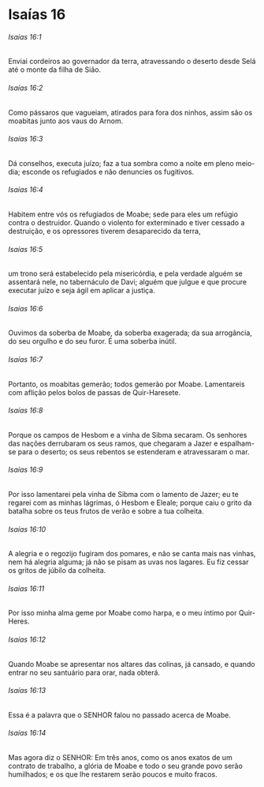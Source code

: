 # Isaías 16

###### Isaías 16:1

Enviai cordeiros ao governador da terra, atravessando o deserto desde Selá até o monte da filha de Sião.

###### Isaías 16:2

Como pássaros que vagueiam, atirados para fora dos ninhos, assim são os moabitas junto aos vaus do Arnom.

###### Isaías 16:3

Dá conselhos, executa juízo; faz a tua sombra como a noite em pleno meio-dia; esconde os refugiados e não denuncies os fugitivos.

###### Isaías 16:4

Habitem entre vós os refugiados de Moabe; sede para eles um refúgio contra o destruidor. Quando o violento for exterminado e tiver cessado a destruição, e os opressores tiverem desaparecido da terra,

###### Isaías 16:5

um trono será estabelecido pela misericórdia, e pela verdade alguém se assentará nele, no tabernáculo de Davi; alguém que julgue e que procure executar juízo e seja ágil em aplicar a justiça.

###### Isaías 16:6

Ouvimos da soberba de Moabe, da soberba exagerada; da sua arrogância, do seu orgulho e do seu furor. É uma soberba inútil.

###### Isaías 16:7

Portanto, os moabitas gemerão; todos gemerão por Moabe. Lamentareis com aflição pelos bolos de passas de Quir-Haresete.

###### Isaías 16:8

Porque os campos de Hesbom e a vinha de Sibma secaram. Os senhores das nações derrubaram os seus ramos, que chegaram a Jazer e espalham-se para o deserto; os seus rebentos se estenderam e atravessaram o mar.

###### Isaías 16:9

Por isso lamentarei pela vinha de Sibma com o lamento de Jazer; eu te regarei com as minhas lágrimas, ó Hesbom e Eleale; porque caiu o grito da batalha sobre os teus frutos de verão e sobre a tua colheita.

###### Isaías 16:10

A alegria e o regozijo fugiram dos pomares, e não se canta mais nas vinhas, nem há alegria alguma; já não se pisam as uvas nos lagares. Eu fiz cessar os gritos de júbilo da colheita.

###### Isaías 16:11

Por isso minha alma geme por Moabe como harpa, e o meu íntimo por Quir-Heres.

###### Isaías 16:12

Quando Moabe se apresentar nos altares das colinas, já cansado, e quando entrar no seu santuário para orar, nada obterá.

###### Isaías 16:13

Essa é a palavra que o SENHOR falou no passado acerca de Moabe.

###### Isaías 16:14

Mas agora diz o SENHOR: Em três anos, como os anos exatos de um contrato de trabalho, a glória de Moabe e todo o seu grande povo serão humilhados; e os que lhe restarem serão poucos e muito fracos.

